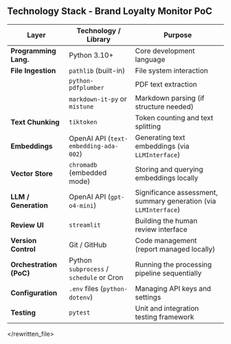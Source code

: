 ## Technology Stack - Brand Loyalty Monitor PoC

| Layer                  | Technology / Library                          | Purpose                                        |
|------------------------|-----------------------------------------------|------------------------------------------------|
| **Programming Lang.**  | Python 3.10+                                  | Core development language                      |
| **File Ingestion**     | `pathlib` (built-in)                          | File system interaction                      |
|                        | `python-pdfplumber`                           | PDF text extraction                            |
|                        | `markdown-it-py` or `mistune`                 | Markdown parsing (if structure needed)         |
| **Text Chunking**      | `tiktoken`                                    | Token counting and text splitting              |
| **Embeddings**         | OpenAI API (`text-embedding-ada-002`)         | Generating text embeddings (via `LLMInterface`) |
| **Vector Store**       | `chromadb` (embedded mode)                    | Storing and querying embeddings locally        |
| **LLM / Generation**   | OpenAI API (`gpt-o4-mini`)                    | Significance assessment, summary generation (via `LLMInterface`) |
| **Review UI**          | `streamlit`                                   | Building the human review interface            |
| **Version Control**    | Git / GitHub                                  | Code management (report managed locally)     |
| **Orchestration (PoC)**| Python `subprocess` / `schedule` or Cron      | Running the processing pipeline sequentially   |
| **Configuration**      | `.env` files (`python-dotenv`)                | Managing API keys and settings                 |
| **Testing**            | `pytest`                                      | Unit and integration testing framework         |

</rewritten_file> 